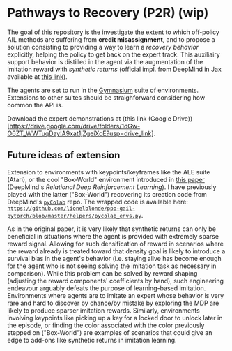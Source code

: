 # Pathways to Recovery (P2R) (wip)

The goal of this repository is the investigate the extent to which off-policy AIL methods are
suffering from __credit misassignment__, and to propose a solution consisting to providing a way to
learn a _recovery behavior_ explicitly, helping the policy to get back on the expert track.
This auxiliairy support behavior is distilled in the agent via the augmentation of the imitation
reward with _synthetic returns_ (official impl. from DeepMind in Jax available at [this link](
https://github.com/google-deepmind/deepmind-research/tree/master/synthetic_returns)).

The agents are set to run in the [Gymnasium](
https://gymnasium.farama.org/index.html) suite of environments.
Extensions to other suites should be straighforward considering how common the API is.

Download the expert demonstrations at
(this link (Google Drive))
[https://drive.google.com/drive/folders/1dGw-O6ZT_WWTuqDayIA9xat1jZgeiXoE?usp=drive_link].

## Future ideas of extension

Extension to environments with keypoints/keyframes like the ALE suite (Atari), or the cool
"Box-World" environment introduced in [this paper](https://arxiv.org/abs/1806.01830)
(DeepMind's _Relational Deep Reinforcement Learning_).
I have previously played with the latter ("Box-World") recovering its creation code from
DeepMind's [`pyColab`](https://github.com/google-deepmind/pycolab) repo. The wrapped code is
available here: [
`https://github.com/lionelblonde/ppo-gail-pytorch/blob/master/helpers/pycolab_envs.py`](
https://github.com/lionelblonde/ppo-gail-pytorch/blob/master/helpers/pycolab_envs.py).

As in the original paper, it is very likely that synthetic returns can only be beneficial in
situations where the agent is provided with extremely sparse reward signal. Allowing for such
densification of reward in scenarios where the reward already is treated toward that density goal
is likely to introduce a survival bias in the agent's behavior (i.e. staying alive has become
enough for the agent who is not seeing solving the imitation task as necessary in comparison).
While this problem can be solved by reward shaping (adjusting the reward components' coefficients
by hand), such engineering endeavour arguably defeats the purpose of learning-based imitation.
Environments where agents are to imitate an expert whose behavior is very rare and hard to discover
by chance/by mistake by exploring the MDP are likely to produce sparser imitation rewards.
Similarly, environments involving keypoints like picking up a key for a locked door to unlock later
in the episode, or finding the color associated with the color previously stepped on ("Box-World")
are examples of scenarios that could give an edge to add-ons like synthetic returns in imitation
learning.
